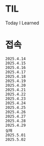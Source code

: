 # TIL
Today I Learned
# 접속
```
2025.4.14
2025.4.15
2025.4.16
2025.4.17
2025.4.18
2025.4.19
2025.4.20
2025.4.21
2025.4.22
2025.4.23
2025.4.24
2025.4.25
2025.4.26
2025.4.27
2025.4.28
2025.4.29
실패
2025.5.01
2025.5.02
```

